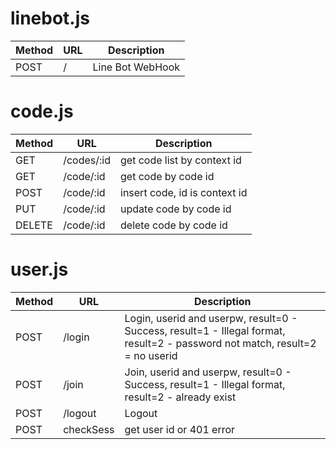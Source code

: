 
# linebot.js
| Method | URL | Description |
|-|-|-|
| POST | / | Line Bot WebHook |

# code.js
| Method | URL | Description |
|-|-|-|
|GET | /codes/:id| get code list by context id|
|GET | /code/:id| get code by code id|
| POST | /code/:id | insert code, id is context id |
| PUT | /code/:id | update code by code id |
| DELETE | /code/:id | delete code by code id |

# user.js
| Method | URL | Description |
|-|-|-|
|POST| /login | Login, userid and userpw, result=0 - Success, result=1 - Illegal format, result=2 - password not match, result=2 = no userid |
|POST | /join | Join, userid and userpw, result=0 - Success, result=1 - Illegal format, result=2 - already exist |
| POST | /logout | Logout |
| POST | checkSess | get user id or 401 error |

